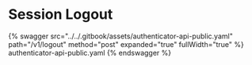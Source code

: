 # Session Logout
{% swagger src="../../.gitbook/assets/authenticator-api-public.yaml" path="/v1/logout" method="post" expanded="true" fullWidth="true" %} authenticator-api-public.yaml {% endswagger %}
